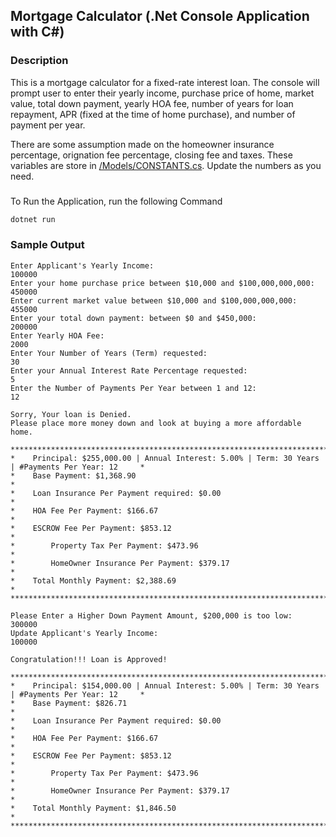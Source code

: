 ## Mortgage Calculator (.Net Console Application with C#)

### Description
This is a mortgage calculator for a fixed-rate interest loan. The console will prompt user to enter their yearly income, purchase price of home, market value, total down payment, yearly HOA fee, number of years for loan repayment, APR (fixed at the time of home purchase), and number of payment per year. 

There are some assumption made on the homeowner insurance percentage, orignation fee percentage, closing fee and taxes. These variables are store in [/Models/CONSTANTS.cs](./mortgage-calculator/Models/CONSTANTS.cs).
Update the numbers as you need. 


### 
To Run the Application, run the following Command

``` bash
dotnet run
```


### Sample Output
``` plaintext
Enter Applicant's Yearly Income: 
100000
Enter your home purchase price between $10,000 and $100,000,000,000:
450000
Enter current market value between $10,000 and $100,000,000,000:
455000
Enter your total down payment: between $0 and $450,000:
200000
Enter Yearly HOA Fee:
2000
Enter Your Number of Years (Term) requested:
30
Enter your Annual Interest Rate Percentage requested:
5
Enter the Number of Payments Per Year between 1 and 12:
12

Sorry, Your loan is Denied.
Please place more money down and look at buying a more affordable home.

****************************************************************************************************
*    Principal: $255,000.00 | Annual Interest: 5.00% | Term: 30 Years | #Payments Per Year: 12     *
*    Base Payment: $1,368.90                                                                       *
*    Loan Insurance Per Payment required: $0.00                                                    *
*    HOA Fee Per Payment: $166.67                                                                  *
*    ESCROW Fee Per Payment: $853.12                                                               *
*        Property Tax Per Payment: $473.96                                                         *
*        HomeOwner Insurance Per Payment: $379.17                                                  *
*    Total Monthly Payment: $2,388.69                                                              *
****************************************************************************************************

Please Enter a Higher Down Payment Amount, $200,000 is too low:
300000
Update Applicant's Yearly Income: 
100000

Congratulation!!! Loan is Approved!

****************************************************************************************************
*    Principal: $154,000.00 | Annual Interest: 5.00% | Term: 30 Years | #Payments Per Year: 12     *
*    Base Payment: $826.71                                                                         *
*    Loan Insurance Per Payment required: $0.00                                                    *
*    HOA Fee Per Payment: $166.67                                                                  *
*    ESCROW Fee Per Payment: $853.12                                                               *
*        Property Tax Per Payment: $473.96                                                         *
*        HomeOwner Insurance Per Payment: $379.17                                                  *
*    Total Monthly Payment: $1,846.50                                                              *
****************************************************************************************************
```
 

